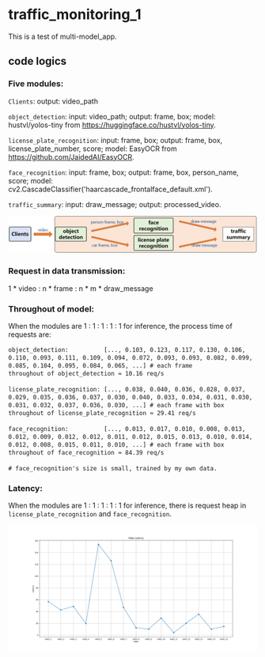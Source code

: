 # traffic_monitoring_1
This is a test of multi-model_app.

## code logics

### Five modules: 

`Clients`: output: video_path

`object_detection`: input: video_path; output: frame, box;
model: hustvl/yolos-tiny from https://huggingface.co/hustvl/yolos-tiny.

`license_plate_recognition`: input: frame, box; output: frame, box, license_plate_number, score;
model: EasyOCR from https://github.com/JaidedAI/EasyOCR.

`face_recognition`: input: frame, box; output: frame, box, person_name, score;
model: cv2.CascadeClassifier('haarcascade_frontalface_default.xml').

`traffic_summary`: input: draw_message; output: processed_video.

![Image](https://github.com/lifang535/traffic_monitoring_1/blob/main/app.png)

### Request in data transmission:

1 * video : n * frame : n * m * draw_message

### Throughout of model:

When the modules are 1 : 1 : 1 : 1 : 1 for inference, the process time of requests are:
```
object_detection:          [..., 0.103, 0.123, 0.117, 0.130, 0.106, 0.110, 0.093, 0.111, 0.109, 0.094, 0.072, 0.093, 0.093, 0.082, 0.099, 0.085, 0.104, 0.095, 0.084, 0.065, ...] # each frame
throughout of object_detection ≈ 10.16 req/s

license_plate_recognition: [..., 0.038, 0.040, 0.036, 0.028, 0.037, 0.029, 0.035, 0.036, 0.037, 0.030, 0.040, 0.033, 0.034, 0.031, 0.030, 0.031, 0.032, 0.037, 0.036, 0.030, ...] # each frame with box
throughout of license_plate_recognition ≈ 29.41 req/s

face_recognition:          [..., 0.013, 0.017, 0.010, 0.008, 0.013, 0.012, 0.009, 0.012, 0.012, 0.011, 0.012, 0.015, 0.013, 0.010, 0.014, 0.012, 0.008, 0.015, 0.011, 0.010, ...] # each frame with box
throughout of face_recognition ≈ 84.39 req/s

# face_recognition's size is small, trained by my own data.
```

### Latency:

When the modules are 1 : 1 : 1 : 1 : 1 for inference, there is request heap in `license_plate_recognition` and `face_recognition`.

![Image](https://github.com/lifang535/traffic_monitoring_1/blob/main/latency.png)
